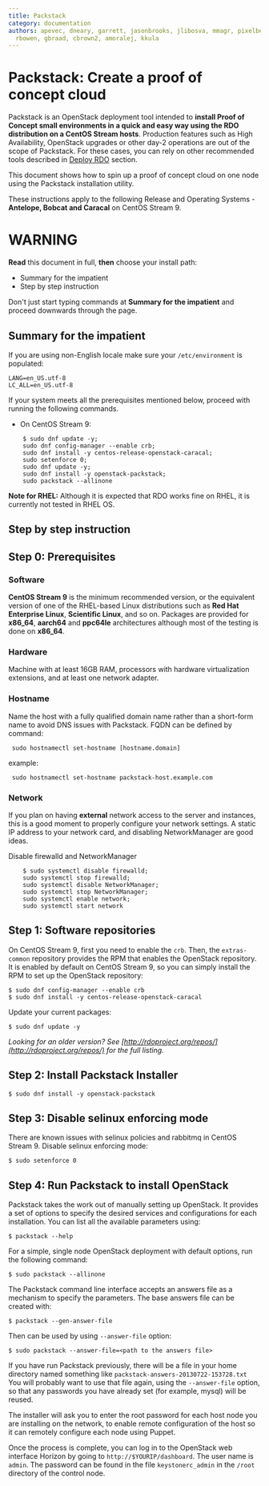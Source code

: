 ```yaml
---
title: Packstack
category: documentation
authors: apevec, dneary, garrett, jasonbrooks, jlibosva, mmagr, pixelbeat, pmyers,
  rbowen, gbraad, cbrown2, amoralej, kkula
---
```



# Packstack: Create a proof of concept cloud

Packstack is an OpenStack deployment tool intended to **install Proof of Concept small environments in a quick and easy way using the RDO distribution on a CentOS Stream hosts**.
Production features such as High Availability, OpenStack upgrades or other day-2 operations are out of the scope of Packstack. For these cases, you can rely on other recommended tools
described in [Deploy RDO](../) section.

This document shows how to spin up a proof of concept cloud on one node using the Packstack installation utility.

These instructions apply to the following Release and Operating Systems -  **Antelope, Bobcat and Caracal** on CentOS Stream 9.


# WARNING #

**Read** this document in full, **then** choose your install path:
- Summary for the impatient
- Step by step instruction

Don't just start typing commands at **Summary for the impatient** and proceed downwards through the page.

## **Summary for the impatient**

If you are using non-English locale make sure your `/etc/environment` is populated:

    LANG=en_US.utf-8
    LC_ALL=en_US.utf-8

If your system meets all the prerequisites mentioned below, proceed with running the following commands.

* On CentOS Stream 9:

```
    $ sudo dnf update -y;
    sudo dnf config-manager --enable crb;
    sudo dnf install -y centos-release-openstack-caracal;
    sudo setenforce 0;
    sudo dnf update -y;
    sudo dnf install -y openstack-packstack;
    sudo packstack --allinone
```

**Note for RHEL:** Although it is expected that RDO works fine on RHEL, it is currently not tested in RHEL OS.

## **Step by step instruction**
## Step 0: Prerequisites

### Software

**CentOS Stream 9** is the minimum recommended version, or the equivalent version of one of the RHEL-based Linux distributions such as **Red Hat Enterprise Linux**, **Scientific Linux**, and so on. Packages are provided for **x86_64**, **aarch64** and **ppc64le** architectures although most of the testing is done on **x86_64**.

### Hardware

Machine with at least 16GB RAM, processors with hardware virtualization extensions, and at least one network adapter.

### Hostname

Name the host with a fully qualified domain name rather than a short-form name to avoid DNS issues with Packstack. FQDN can be defined by command:
```
 sudo hostnamectl set-hostname [hostname.domain]

```
example:
```
 sudo hostnamectl set-hostname packstack-host.example.com

```

### Network

If you plan on having **external** network access to the server and instances, this is a good moment to properly configure your network settings. A static IP address to your network card, and disabling NetworkManager are good ideas.


Disable firewalld and NetworkManager

```
    $ sudo systemctl disable firewalld;
    sudo systemctl stop firewalld;
    sudo systemctl disable NetworkManager;
    sudo systemctl stop NetworkManager;
    sudo systemctl enable network;
    sudo systemctl start network
```


## Step 1: Software repositories


On CentOS Stream 9, first you need to enable the `crb`.
Then, the `extras-common` repository provides the RPM that enables the OpenStack repository. It is enabled by default on CentOS Stream 9, so you can simply install the RPM to set up the OpenStack repository:
```
$ sudo dnf config-manager --enable crb
$ sudo dnf install -y centos-release-openstack-caracal
```

Update your current packages:

```
$ sudo dnf update -y
```

_Looking for an older version? See [http://rdoproject.org/repos/](http://rdoproject.org/repos/) for the full listing._

## Step 2: Install Packstack Installer

```
$ sudo dnf install -y openstack-packstack
```

## Step 3: Disable selinux enforcing mode

There are known issues with selinux policies and rabbitmq in CentOS Stream 9. Disable selinux enforcing mode:

```
$ sudo setenforce 0
```

## Step 4: Run Packstack to install OpenStack

Packstack takes the work out of manually setting up OpenStack. It provides a set of options to specify the desired services and configurations for each installation. You can list all the available parameters using:

```
$ packstack --help
```

For a simple, single node OpenStack deployment with default options, run the following command:

```
$ sudo packstack --allinone
```

The Packstack command line interface accepts an answers file as a mechanism to specify the parameters. The base answers file can be created with:

```
$ packstack --gen-answer-file
```

Then can be used by using `--answer-file` option:

```
$ sudo packstack --answer-file=<path to the answers file>
```

If you have run Packstack previously, there will be a file in your home directory named something like `packstack-answers-20130722-153728.txt` You will probably want to use that file again, using the `--answer-file` option, so that any passwords you have already set (for example, mysql) will be reused.

The installer will ask you to enter the root password for each host node you are installing on the network, to enable remote configuration of the host so it can remotely configure each node using Puppet.

Once the process is complete, you can log in to the OpenStack web interface Horizon by going to `http://$YOURIP/dashboard`. The user name is `admin`. The password can be found in the file `keystonerc_admin` in the `/root` directory of the control node.
